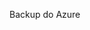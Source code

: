 <Token xmlns:xlink="http://www.w3.org/1999/xlink">Backup do Azure</Token>

<!--HONumber=Jul16_HO3-->


